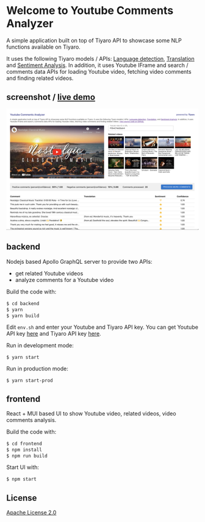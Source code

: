 
# Welcome to Youtube Comments Analyzer

A simple application built on top of Tiyaro API to showcase some NLP functions available on Tiyaro.

It uses the following Tiyaro models / APIs:
[Language detection](https://console.tiyaro.ai/explore/azure-1-cog-text-language-detect/api),
[Translation](https://console.tiyaro.ai/search/translation) and
[Sentiment Analysis](https://console.tiyaro.ai/search/sentiment%20analysis).
In addition, it uses Youtube IFrame and search / comments data APIs for loading Youtube video,
fetching video comments and finding related videos.

## screenshot / [live demo]('https://youtube-comments-analyzer.forallai.com/')

![Screenshot](ytca-screenshot.png)

## backend

Nodejs based Apollo GraphQL server to provide two APIs:
- get related Youtube videos
- analyze comments for a Youtube video

Build the code with:

```console
$ cd backend
$ yarn
$ yarn build
```

Edit `env.sh` and enter your Youtube and Tiyaro API key.
You can get Youtube API key [here](https://developers.google.com/youtube/v3/getting-started) and Tiyaro API key [here](https://console.tiyaro.ai).

Run in development mode:

```console
$ yarn start
```

Run in production mode:

```console
$ yarn start-prod
```

## frontend

React + MUI based UI to show Youtube video, related videos, video comments analysis.

Build the code with:

```console
$ cd frontend
$ npm install
$ npm run build
```

Start UI with:

```console
$ npm start
```

## License

[Apache License 2.0](LICENSE)
